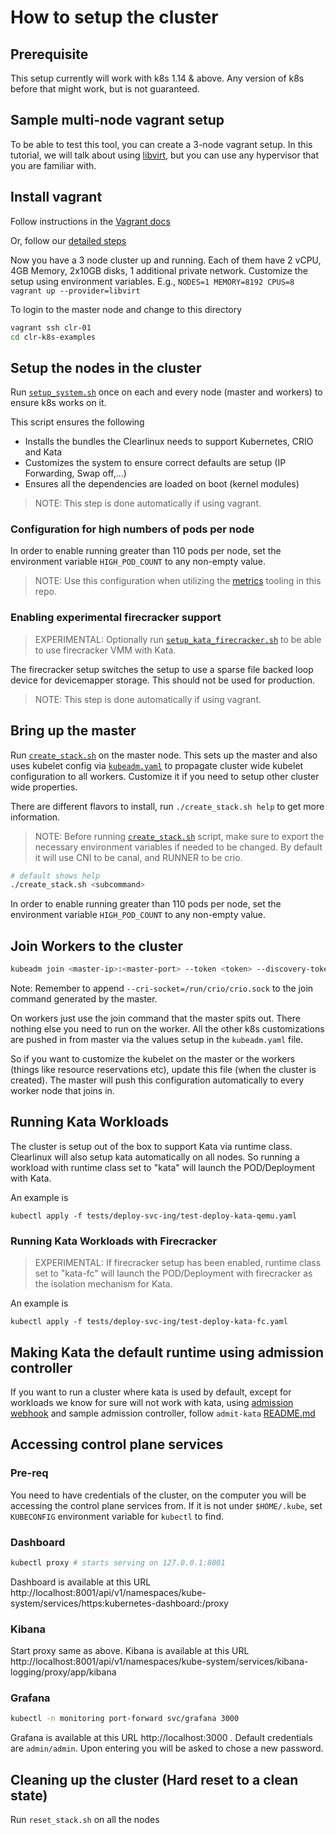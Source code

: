 # How to setup the cluster

## Prerequisite
This setup currently will work with k8s 1.14 & above. Any version of k8s before that might work, but is not guaranteed.

## Sample multi-node vagrant setup

To be able to test this tool, you can create a 3-node vagrant setup. In this tutorial, we will talk about using [libvirt](https://github.com/vagrant-libvirt/vagrant-libvirt), but you can use any hypervisor that you are familiar with.

## Install vagrant

Follow instructions in the [Vagrant docs](https://www.vagrantup.com/intro/getting-started/install.html#installing-vagrant)

Or, follow our [detailed steps](vagrant.md)

Now you have a 3 node cluster up and running. Each of them have 2 vCPU, 4GB Memory, 2x10GB disks, 1 additional private network.
Customize the setup using environment variables. E.g., `NODES=1 MEMORY=8192 CPUS=8 vagrant up --provider=libvirt`

To login to the master node and change to this directory

```bash
vagrant ssh clr-01
cd clr-k8s-examples
```

## Setup the nodes in the cluster

Run [`setup_system.sh`](setup_system.sh) once on each and every node (master and workers)
to ensure k8s works on it.

This script ensures the following

* Installs the bundles the Clearlinux needs to support Kubernetes, CRIO and Kata
* Customizes the system to ensure correct defaults are setup (IP Forwarding, Swap off,...)
* Ensures all the dependencies are loaded on boot (kernel modules)

> NOTE: This step is done automatically if using vagrant.

### Configuration for high numbers of pods per node

In order to enable running greater than 110 pods per node, set the environment
variable `HIGH_POD_COUNT` to any non-empty value.

> NOTE: Use this configuration when utilizing the [metrics](../metrics) tooling in this repo.

### Enabling experimental firecracker support

> EXPERIMENTAL: Optionally run [`setup_kata_firecracker.sh`](setup_kata_firecracker.sh) to be
able to use firecracker VMM with Kata.

The firecracker setup switches the setup to use a sparse file backed loop device for
devicemapper storage. This should not be used for production.

> NOTE: This step is done automatically if using vagrant.

## Bring up the master

Run [`create_stack.sh`](create_stack.sh) on the master node. This sets up the
master and also uses kubelet config via [`kubeadm.yaml`](kubeadm.yaml)
to propagate cluster wide kubelet configuration to all workers. Customize it if
you need to setup other cluster wide properties.

There are different flavors to install, run `./create_stack.sh help` to get
more information.

> NOTE: Before running [`create_stack.sh`](create_stack.sh) script, make sure to export
the necessary environment variables if needed to be changed. By default it will use
CNI to be canal, and RUNNER to be crio.

```bash
# default shows help
./create_stack.sh <subcommand>
```

In order to enable running greater than 110 pods per node, set the environment
variable `HIGH_POD_COUNT` to any non-empty value.

## Join Workers to the cluster

```bash
kubeadm join <master-ip>:<master-port> --token <token> --discovery-token-ca-cert-hash <hash> --cri-socket=/run/crio/crio.sock
```

Note: Remember to append `--cri-socket=/run/crio/crio.sock` to the join command generated by the master.

On workers just use the join command that the master spits out. There nothing
else you need to run on the worker. All the other k8s customizations are pushed
in from master via the values setup in the `kubeadm.yaml` file.

So if you want to customize the kubelet on the master or the workers (things
like resource reservations etc), update this file (when the cluster is created).
The master will push this configuration automatically to every worker node that joins in.

## Running Kata Workloads

The cluster is setup out of the box to support Kata via runtime class. Clearlinux
will also setup kata automatically on all nodes. So running a workload with
runtime class set to "kata" will launch the POD/Deployment with Kata.

An example is

`kubectl apply -f tests/deploy-svc-ing/test-deploy-kata-qemu.yaml`

### Running Kata Workloads with Firecracker

> EXPERIMENTAL: If firecracker setup has been enabled, runtime class set to "kata-fc" will launch the POD/Deployment
with firecracker as the isolation mechanism for Kata.

An example is

`kubectl apply -f tests/deploy-svc-ing/test-deploy-kata-fc.yaml`

## Making Kata the default runtime using admission controller

If you want to run a cluster where kata is used
by default, except for workloads we know for sure will not work with kata, using
[admission webhook](https://kubernetes.io/docs/reference/access-authn-authz/extensible-admission-controllers/#admission-webhooks)
and sample admission controller, follow `admit-kata` [README.md](admit-kata/README.md)

## Accessing control plane services

### Pre-req

You need to have credentials of the cluster, on the computer
you will be accessing the control plane services from. If it is not under
`$HOME/.kube`, set `KUBECONFIG` environment variable for `kubectl` to find.

### Dashboard

```bash
kubectl proxy # starts serving on 127.0.0.1:8001
```

Dashboard is available at this URL
http://localhost:8001/api/v1/namespaces/kube-system/services/https:kubernetes-dashboard:/proxy

### Kibana

Start proxy same as above. Kibana is available at this URL
http://localhost:8001/api/v1/namespaces/kube-system/services/kibana-logging/proxy/app/kibana

### Grafana

```bash
kubectl -n monitoring port-forward svc/grafana 3000
```

Grafana is available at this URL http://localhost:3000 . Default credentials are
`admin/admin`. Upon entering you will be asked to chose a new password.

## Cleaning up the cluster (Hard reset to a clean state)

Run `reset_stack.sh` on all the nodes
